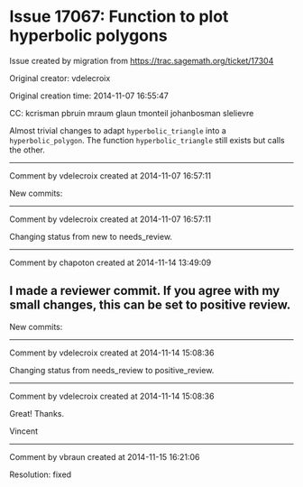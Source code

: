 # Issue 17067: Function to plot hyperbolic polygons

Issue created by migration from https://trac.sagemath.org/ticket/17304

Original creator: vdelecroix

Original creation time: 2014-11-07 16:55:47

CC:  kcrisman pbruin mraum glaun tmonteil ​johanbosman slelievre

Almost trivial changes to adapt `hyperbolic_triangle` into a `hyperbolic_polygon`. The function `hyperbolic_triangle` still exists but calls the other.


---

Comment by vdelecroix created at 2014-11-07 16:57:11

New commits:


---

Comment by vdelecroix created at 2014-11-07 16:57:11

Changing status from new to needs_review.


---

Comment by chapoton created at 2014-11-14 13:49:09

I made a reviewer commit. If you agree with my small changes, this can be set to positive review.
----
New commits:


---

Comment by vdelecroix created at 2014-11-14 15:08:36

Changing status from needs_review to positive_review.


---

Comment by vdelecroix created at 2014-11-14 15:08:36

Great! Thanks.

Vincent


---

Comment by vbraun created at 2014-11-15 16:21:06

Resolution: fixed
